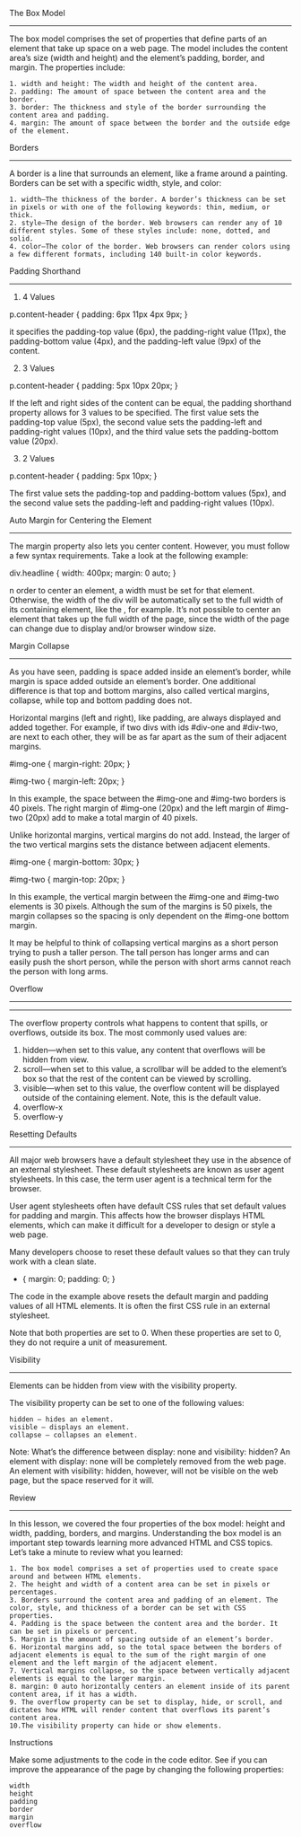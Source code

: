 The Box Model

---

The box model comprises the set of properties that define parts of an element that take up space on a web page. The model includes the content area’s size (width and height) and the element’s padding, border, and margin. The properties include:

    1. width and height: The width and height of the content area.
    2. padding: The amount of space between the content area and the border.
    3. border: The thickness and style of the border surrounding the content area and padding.
    4. margin: The amount of space between the border and the outside edge of the element.

Borders

---

A border is a line that surrounds an element, like a frame around a painting. Borders can be set with a specific width, style, and color:

    1. width—The thickness of the border. A border’s thickness can be set in pixels or with one of the following keywords: thin, medium, or thick.
    2. style—The design of the border. Web browsers can render any of 10 different styles. Some of these styles include: none, dotted, and solid.
    4. color—The color of the border. Web browsers can render colors using a few different formats, including 140 built-in color keywords.

Padding Shorthand

---

1. 4 Values

p.content-header {
padding: 6px 11px 4px 9px;
}

it specifies the padding-top value (6px), the padding-right value (11px), the padding-bottom value (4px), and the padding-left value (9px) of the content.

2. 3 Values

p.content-header {
padding: 5px 10px 20px;
}

If the left and right sides of the content can be equal, the padding shorthand property allows for 3 values to be specified. The first value sets the padding-top value (5px), the second value sets the padding-left and padding-right values (10px), and the third value sets the padding-bottom value (20px).

3. 2 Values

p.content-header {
padding: 5px 10px;
}

The first value sets the padding-top and padding-bottom values (5px), and the second value sets the padding-left and padding-right values (10px).

Auto Margin for Centering the Element

---

The margin property also lets you center content. However, you must follow a few syntax requirements. Take a look at the following example:

div.headline {
width: 400px;
margin: 0 auto;
}

n order to center an element, a width must be set for that element. Otherwise, the width of the div will be automatically set to the full width of its containing element, like the <body>, for example. It’s not possible to center an element that takes up the full width of the page, since the width of the page can change due to display and/or browser window size.

Margin Collapse

---

As you have seen, padding is space added inside an element’s border, while margin is space added outside an element’s border. One additional difference is that top and bottom margins, also called vertical margins, collapse, while top and bottom padding does not.

Horizontal margins (left and right), like padding, are always displayed and added together. For example, if two divs with ids #div-one and #div-two, are next to each other, they will be as far apart as the sum of their adjacent margins.

#img-one {
margin-right: 20px;
}

#img-two {
margin-left: 20px;
}

In this example, the space between the #img-one and #img-two borders is 40 pixels. The right margin of #img-one (20px) and the left margin of #img-two (20px) add to make a total margin of 40 pixels.

Unlike horizontal margins, vertical margins do not add. Instead, the larger of the two vertical margins sets the distance between adjacent elements.

#img-one {
margin-bottom: 30px;
}

#img-two {
margin-top: 20px;
}

In this example, the vertical margin between the #img-one and #img-two elements is 30 pixels. Although the sum of the margins is 50 pixels, the margin collapses so the spacing is only dependent on the #img-one bottom margin.

It may be helpful to think of collapsing vertical margins as a short person trying to push a taller person. The tall person has longer arms and can easily push the short person, while the person with short arms cannot reach the person with long arms.

Overflow

---

---

The overflow property controls what happens to content that spills, or overflows, outside its box. The most commonly used values are:

1.  hidden—when set to this value, any content that overflows will be hidden from view.
2.  scroll—when set to this value, a scrollbar will be added to the element’s box so that the rest of the content can be viewed by scrolling.
3.  visible—when set to this value, the overflow content will be displayed outside of the containing element. Note, this is the default value.
4.  overflow-x
5.  overflow-y

Resetting Defaults

---

All major web browsers have a default stylesheet they use in the absence of an external stylesheet. These default stylesheets are known as user agent stylesheets. In this case, the term user agent is a technical term for the browser.

User agent stylesheets often have default CSS rules that set default values for padding and margin. This affects how the browser displays HTML elements, which can make it difficult for a developer to design or style a web page.

Many developers choose to reset these default values so that they can truly work with a clean slate.

- {
  margin: 0;
  padding: 0;
  }

The code in the example above resets the default margin and padding values of all HTML elements. It is often the first CSS rule in an external stylesheet.

Note that both properties are set to 0. When these properties are set to 0, they do not require a unit of measurement.

Visibility

---

Elements can be hidden from view with the visibility property.

The visibility property can be set to one of the following values:

    hidden — hides an element.
    visible — displays an element.
    collapse — collapses an element.

Note: What’s the difference between display: none and visibility: hidden? An element with display: none will be completely removed from the web page. An element with visibility: hidden, however, will not be visible on the web page, but the space reserved for it will.

Review

---

In this lesson, we covered the four properties of the box model: height and width, padding, borders, and margins. Understanding the box model is an important step towards learning more advanced HTML and CSS topics. Let’s take a minute to review what you learned:

    1. The box model comprises a set of properties used to create space around and between HTML elements.
    2. The height and width of a content area can be set in pixels or percentages.
    3. Borders surround the content area and padding of an element. The color, style, and thickness of a border can be set with CSS properties.
    4. Padding is the space between the content area and the border. It can be set in pixels or percent.
    5. Margin is the amount of spacing outside of an element’s border.
    6. Horizontal margins add, so the total space between the borders of adjacent elements is equal to the sum of the right margin of one element and the left margin of the adjacent element.
    7. Vertical margins collapse, so the space between vertically adjacent elements is equal to the larger margin.
    8. margin: 0 auto horizontally centers an element inside of its parent content area, if it has a width.
    9. The overflow property can be set to display, hide, or scroll, and dictates how HTML will render content that overflows its parent’s content area.
    10.The visibility property can hide or show elements.

Instructions

Make some adjustments to the code in the code editor. See if you can improve the appearance of the page by changing the following properties:

    width
    height
    padding
    border
    margin
    overflow
